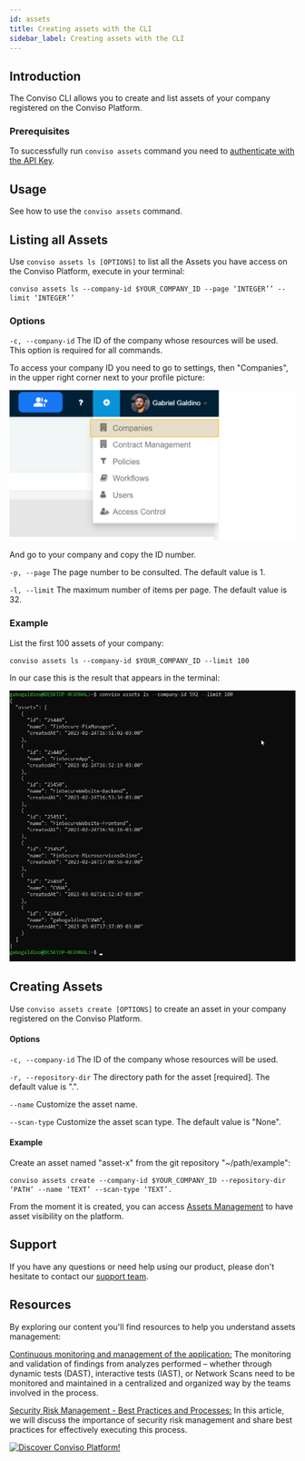 ```yaml
---
id: assets
title: Creating assets with the CLI
sidebar_label: Creating assets with the CLI
---
```


## Introduction

The Conviso CLI allows you to create and list assets of your company registered on the Conviso Platform.

### Prerequisites
To successfully run  `conviso assets` command you need to [authenticate with the API Key](../cli/installation.md/#authentication).

## Usage
See how to use the `conviso assets` command.

## Listing all Assets
Use `conviso assets ls [OPTIONS]` to list all the Assets you have access on the Conviso Platform, execute in your terminal:

```
conviso assets ls --company-id $YOUR_COMPANY_ID --page ‘INTEGER’’ --limit ‘INTEGER’’
``` 

### Options

`-c, --company-id`
The ID of the company whose resources will be used. This option is required for all commands.

To access your company ID you need to go to settings, then "Companies", in the upper right corner next to your profile picture:

<div style={{textAlign: 'center'}}>

![img](../../static/img/cli-assets.png)

</div>

And go to your company and copy the ID number.

`-p, --page` 
The page number to be consulted. The default value is 1.

`-l, --limit` 
The maximum number of items per page. The default value is 32.

### Example

List the first 100 assets of your company:

```
conviso assets ls --company-id $YOUR_COMPANY_ID --limit 100
```

In our case this is the result that appears in the terminal:

<div style={{textAlign: 'center'}}>

![img](../../static/img/cli-assets1.png)

</div>


## Creating Assets
Use `conviso assets create [OPTIONS]` to create an asset in your company registered on the Conviso Platform.

#### Options
`-c, --company-id` 
The ID of the company whose resources will be used.

`-r, --repository-dir`
The directory path for the asset [required]. The default value is ".".

`--name`
Customize the asset name.

`--scan-type` 
Customize the asset scan type. The default value is "None".


#### Example
Create an asset named "asset-x" from the git repository "~/path/example":

```
conviso assets create --company-id $YOUR_COMPANY_ID --repository-dir ‘PATH’ --name ‘TEXT’ --scan-type ‘TEXT’.
```


From the moment it is created, you can access [Assets Management](../general/assets_management.md) to have asset visibility on the platform.

## Support
If you have any questions or need help using our product, please don't hesitate to contact our [support team](mailto:support@convisoappsec.com).

## Resources
By exploring our content you'll find resources to help you understand assets management:

[Continuous monitoring and management of the application:](https://bit.ly/45TbWK0) The monitoring and validation of findings from analyzes performed – whether through dynamic tests (DAST), interactive tests (IAST), or Network Scans need to be monitored and maintained in a centralized and organized way by the teams involved in the process.

[Security Risk Management - Best Practices and Processes:](https://bit.ly/45RKSL7) In this article, we will discuss the importance of security risk management and share best practices for effectively executing this process.

[![Discover Conviso Platform!](https://no-cache.hubspot.com/cta/default/5613826/interactive-125788977029.png)](https://cta-service-cms2.hubspot.com/web-interactives/public/v1/track/redirect?encryptedPayload=AVxigLKtcWzoFbzpyImNNQsXC9S54LjJuklwM39zNd7hvSoR%2FVTX%2FXjNdqdcIIDaZwGiNwYii5hXwRR06puch8xINMyL3EXxTMuSG8Le9if9juV3u%2F%2BX%2FCKsCZN1tLpW39gGnNpiLedq%2BrrfmYxgh8G%2BTcRBEWaKasQ%3D&webInteractiveContentId=125788977029&portalId=5613826)